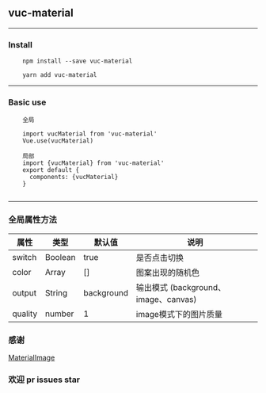 ## vuc-material

---

### Install

```
    npm install --save vuc-material
    
    yarn add vuc-material
```

---

### Basic use 

```
    全局
    
    import vucMaterial from 'vuc-material'
    Vue.use(vucMaterial)
    
    局部
    import {vucMaterial} from 'vuc-material'
    export default {
      components: {vucMaterial}
    }
    
```

---

### 全局属性方法

|   属性   |      类型     |   默认值   |       说明       |
|----------| ------------- | ---------- | ---------------- |
| switch   | Boolean       | true       | 是否点击切换     |
| color    | Array         | []         | 图案出现的随机色 |
| output   | String        | background | 输出模式 (background、image、canvas)|
| quality  | number        | 1          | image模式下的图片质量 |


### 感谢

[MaterialImage](https://github.com/yscoder/MaterialImage)

### 欢迎 pr issues star